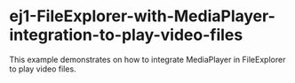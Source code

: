 # ej1-FileExplorer-with-MediaPlayer-integration-to-play-video-files
This example demonstrates on how to integrate MediaPlayer in FileExplorer to play video files. 
